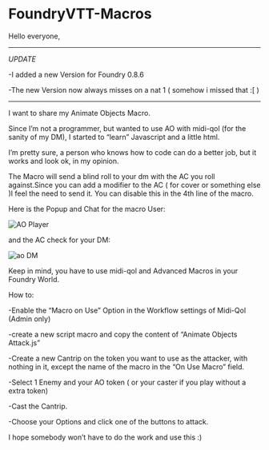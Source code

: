 # FoundryVTT-Macros

Hello everyone,

-----------------------------
*UPDATE*

-I added a new Version for Foundry 0.8.6

-The new Version now always misses on a nat 1 ( somehow i missed that :[ )

------------------------------




I want to share my Animate Objects Macro.

Since I’m not a programmer, but wanted to use AO with midi-qol (for the sanity of my DM), I started to “learn” Javascript and a little html.

I’m pretty sure, a person who knows how to code can do a better job, but it works and look ok, in my opinion.

The Macro will send a blind roll to your dm with the AC you roll against.Since you can add a modifier to the AC ( for cover or something else )I feel the need to send it. You can disable this in the 4th line of the macro.

Here is the Popup and Chat for the macro User:

![AO Player](https://user-images.githubusercontent.com/53573492/120703408-8c7c1980-c4b5-11eb-83e4-5df785ff2a3d.png)

and the AC check for your DM:

![ao DM](https://user-images.githubusercontent.com/53573492/120703440-969e1800-c4b5-11eb-9944-e36471337b18.jpg)

Keep in mind, you have to use midi-qol and Advanced Macros in your Foundry World.

How to:

-Enable the “Macro on Use” Option in the Workflow settings of Midi-Qol (Admin only)

-create a new script macro and copy the content of “Animate Objects Attack.js”

-Create a new Cantrip on the token you want to use as the attacker, with nothing in it, except the name of the macro in the “On Use Macro” field.

-Select 1 Enemy and your AO token ( or your caster if you play without a extra token)

-Cast the Cantrip.

-Choose your Options and click one of the buttons to attack.

I hope somebody won’t have to do the work and use this :)
